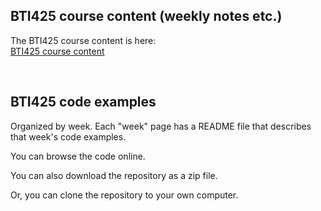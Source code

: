 ## BTI425 course content (weekly notes etc.)

The BTI425 course content is here:  
[BTI425 course content](https://bti425.ca)

<br>

## BTI425 code examples

Organized by week. Each "week" page has a README file that describes that week's code examples.

You can browse the code online.

You can also download the repository as a zip file.

Or, you can clone the repository to your own computer.

<br>
